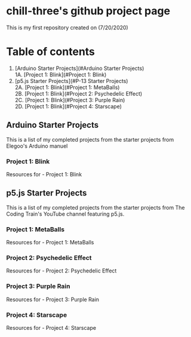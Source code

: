 <!-- Quick Notes -->
<!-- 1). To break lines: do two spaces after the line or do <br/> -->

<!-- Title -->
# chill-three's github project page
This is my first repository created on (7/20/2020)
<!-- Table of Contents (TITLES) -->
# Table of contents
1. [Arduino Starter Projects](#Arduino Starter Projects)<br/>
  1A. [Project 1: Blink](#Project 1: Blink)  
2. [p5.js Starter Projects](#P-13 Starter Projects)  
  2A. [Project 1: Blink](#Project 1: MetaBalls)  
  2B. [Project 1: Blink](#Project 2: Psychedelic Effect)  
  2C. [Project 1: Blink](#Project 3: Purple Rain)  
  2D. [Project 1: Blink](#Project 4: Starscape)  
<!-- Table of Contents (BODY) -->
<!-- Arduino -->
## Arduino Starter Projects <a name="Arduino Starter Projects"></a>
This is a list of my completed projects from the starter projects from Elegoo's Arduino manuel
<!-- Project 1: Blink (SUB-PARA) -->
### Project 1: Blink <a name="Project 1: Blink"></a>
Resources for - Project 1: Blink
<!-- p5.js -->
## p5.js Starter Projects <a name="p5.js Starter Projects"></a>
This is a list of my completed projects from the starter projects from The Coding Train's YouTube channel featuring p5.js.
### Project 1: MetaBalls <a name="Project 1: MetaBalls"></a>
Resources for - Project 1: MetaBalls
### Project 2: Psychedelic Effect <a name="Project 2: Psychedelic Effect"></a>
Resources for - Project 2: Psychedelic Effect
### Project 3: Purple Rain <a name="Project 3: Purple Rain"></a>
Resources for - Project 3: Purple Rain
### Project 4: Starscape <a name="Project 4: Starscape"></a>
Resources for - Project 4: Starscape
